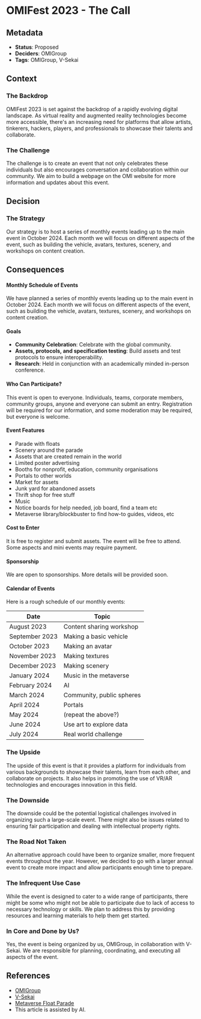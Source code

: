 # OMIFest 2023 - The Call

## Metadata

- **Status**: Proposed
- **Deciders**: OMIGroup
- **Tags**: OMIGroup, V-Sekai

## Context

### The Backdrop

OMIFest 2023 is set against the backdrop of a rapidly evolving digital landscape. As virtual reality and augmented reality technologies become more accessible, there's an increasing need for platforms that allow artists, tinkerers, hackers, players, and professionals to showcase their talents and collaborate.

### The Challenge

The challenge is to create an event that not only celebrates these individuals but also encourages conversation and collaboration within our community. We aim to build a webpage on the OMI website for more information and updates about this event.

## Decision

### The Strategy

Our strategy is to host a series of monthly events leading up to the main event in October 2024. Each month we will focus on different aspects of the event, such as building the vehicle, avatars, textures, scenery, and workshops on content creation.

## Consequences

#### Monthly Schedule of Events

We have planned a series of monthly events leading up to the main event in October 2024. Each month we will focus on different aspects of the event, such as building the vehicle, avatars, textures, scenery, and workshops on content creation.

#### Goals

- **Community Celebration**: Celebrate with the global community.
- **Assets, protocols, and specification testing**: Build assets and test protocols to ensure interoperability.
- **Research**: Held in conjunction with an academically minded in-person conference.

#### Who Can Participate?

This event is open to everyone. Individuals, teams, corporate members, community groups, anyone and everyone can submit an entry. Registration will be required for our information, and some moderation may be required, but everyone is welcome.

#### Event Features

- Parade with floats
- Scenery around the parade
- Assets that are created remain in the world
- Limited poster advertising
- Booths for nonprofit, education, community organisations
- Portals to other worlds
- Market for assets
- Junk yard for abandoned assets
- Thrift shop for free stuff
- Music
- Notice boards for help needed, job board, find a team etc
- Metaverse library/blockbuster to find how-to guides, videos, etc

#### Cost to Enter

It is free to register and submit assets. The event will be free to attend. Some aspects and mini events may require payment.

#### Sponsorship

We are open to sponsorships. More details will be provided soon.

#### Calendar of Events

Here is a rough schedule of our monthly events:

| Date           | Topic                     |
| -------------- | ------------------------- |
| August 2023    | Content sharing workshop  |
| September 2023 | Making a basic vehicle    |
| October 2023   | Making an avatar          |
| November 2023  | Making textures           |
| December 2023  | Making scenery            |
| January 2024   | Music in the metaverse    |
| February 2024  | AI                        |
| March 2024     | Community, public spheres |
| April 2024     | Portals                   |
| May 2024       | (repeat the above?)       |
| June 2024      | Use art to explore data   |
| July 2024      | Real world challenge      |

### The Upside

The upside of this event is that it provides a platform for individuals from various backgrounds to showcase their talents, learn from each other, and collaborate on projects. It also helps in promoting the use of VR/AR technologies and encourages innovation in this field.

### The Downside

The downside could be the potential logistical challenges involved in organizing such a large-scale event. There might also be issues related to ensuring fair participation and dealing with intellectual property rights.

### The Road Not Taken

An alternative approach could have been to organize smaller, more frequent events throughout the year. However, we decided to go with a larger annual event to create more impact and allow participants enough time to prepare.

### The Infrequent Use Case

While the event is designed to cater to a wide range of participants, there might be some who might not be able to participate due to lack of access to necessary technology or skills. We plan to address this by providing resources and learning materials to help them get started.

### In Core and Done by Us?

Yes, the event is being organized by us, OMIGroup, in collaboration with V-Sekai. We are responsible for planning, coordinating, and executing all aspects of the event.

## References

- [OMIGroup](https://omigroup.org/)
- [V-Sekai](https://v-sekai.org/)
- [Metaverse Float Parade](https://hackmd.io/@indiebio/metaverse-float-parade)
- This article is assisted by AI.
